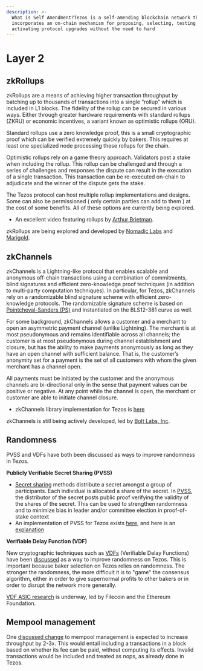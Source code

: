 ```yaml
---
description: >-
  What is Self Amendment?Tezos is a self-amending blockchain network that
  incorporates an on-chain mechanism for proposing, selecting, testing, and
  activating protocol upgrades without the need to hard
---
```


# Layer 2

## zkRollups

zkRollups are a means of achieving higher transaction throughput by batching up to thousands of transactions into a single “rollup” which is included in L1 blocks. The fidelity of the rollup can be secured in various ways. Either through greater hardware requirements with standard rollups \(ZKRU\) or economic incentives, a variant known as optimistic rollups \(ORU\).  
  
Standard rollups use a zero knowledge proof, this is a small cryptographic proof which can be verified extremely quickly by bakers. This requires at least one specialized node processing these rollups for the chain.   
  
Optimistic rollups rely on a game theory approach. Validators post a stake when including the rollup. This rollup can be challenged and through a series of challenges and responses the dispute can result in the execution of a single transaction. This transaction can be re-executed on-chain to adjudicate and the winner of the dispute gets the stake.  
  
The Tezos protocol can host multiple rollup implementations and designs. Some can also be permissioned \( only certain parties can add to them \) at the cost of some benefits. All of these options are currently being explored. 

* An excellent video featuring rollups by [Arthur Brietman](https://www.youtube.com/watch?v=oqBSs0DSuzQ&t). 

zkRollups are being explored and developed by [Nomadic Labs](https://gitlab.com/nomadic-labs/privacy-team/-/tree/master/rollup%20) and [Marigold](https://marigold.dev/projects/).

## zkChannels

zkChannels is a Lightning-like protocol that enables scalable and anonymous off-chain transactions using a combination of commitments, blind signatures and efficient zero-knowledge proof techniques \(in addition to multi-party computation techniques\). In particular, for Tezos, zkChannels rely on a randomizable blind signature scheme with efficient zero-knowledge protocols. The randomizable signature scheme is based on [Pointcheval-Sanders \(PS\)](https://eprint.iacr.org/2015/525.pdf) and instantiated on the BLS12-381 curve as well.

For some background, zkChannels allows a customer and a merchant to open an asymmetric payment channel \(unlike Lightning\). The merchant is at most pseudonymous and remains identifiable across all channels; the customer is at most pseudonymous during channel establishment and closure, but has the ability to make payments anonymously as long as they have an open channel with sufficient balance. That is, the customer’s anonymity set for a payment is the set of all customers with whom the given merchant has a channel open.

All payments must be initiated by the customer and the anonymous channels are bi-directional only in the sense that payment values can be positive or negative. At any point while the channel is open, the merchant or customer are able to initiate channel closure.

* zkChannels library implementation for Tezos is [here](https://github.com/boltlabs-inc/libzkchannels)

zkChannels is still being actively developed, led by [Bolt Labs, Inc](https://boltlabs.tech).

## Randomness

PVSS and VDFs have both been discussed as ways to improve randomness in Tezos.

**Publicly Verifiable Secret Sharing \(PVSS\)**

* [Secret sharing](https://en.wikipedia.org/wiki/Secret_sharing) methods distribute a secret amongst a group of participants. Each individual is allocated a share of the secret. In [PVSS](https://en.wikipedia.org/wiki/Publicly_Verifiable_Secret_Sharing), the distributor of the secret posts public proof verifying the validity of the shares of the secret. This can be used to strengthen randomness and to minimize bias in leader and/or committee election in proof-of-stake context
* An implementation of PVSS for Tezos exists [here](https://gitlab.com/tezos/tezos/blob/master/src/lib_crypto/pvss.ml), and here is an [explanation](https://www.reddit.com/r/tezos/comments/9gpiia/pvss_documentation/)

**Verifiable Delay Function \(VDF\)**

New cryptographic techniques such as [VDFs](https://eprint.iacr.org/2018/601.pdf) \(Verifiable Delay Functions\) have been [discussed](https://medium.com/tezos/a-few-directions-to-improve-tezos-15359c79ec0f) as a way to improve randomness on Tezos. This is important because baker selection on Tezos relies on randomness. The stronger the randomness, the more difficult it is to "game" the consensus algorithm, either in order to give supernormal profits to other bakers or in order to disrupt the network more generally.

[VDF ASIC research](https://vdfresearch.org/) is underway, led by Filecoin and the Ethereum Foundation.

## Mempool management

One [discussed change](https://medium.com/tezos/a-few-directions-to-improve-tezos-15359c79ec0f) to mempool management is expected to increase throughput by 2-3x. This would entail including a transactions in a block based on whether its fee can be paid, without computing its effects. Invalid transactions would be included and treated as nops, as already done in Tezos.

